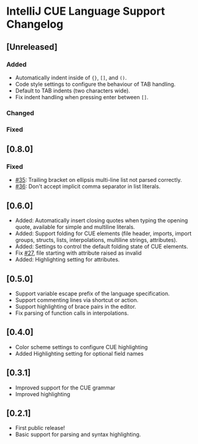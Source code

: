 <!-- Keep a Changelog guide -> https://keepachangelog.com -->

# IntelliJ CUE Language Support Changelog

## [Unreleased]

### Added

- Automatically indent inside of `{}`, `[]`, and `()`.
- Code style settings to configure the behaviour of TAB handling.
- Default to TAB indents (two characters wide).
- Fix indent handling when pressing enter between `[]`.

### Changed

### Fixed

## [0.8.0]

### Fixed

- [#35](https://github.com/nexantic/intellij-cue/issues/35): Trailing bracket on ellipsis multi-line list not parsed correctly.
- [#36](https://github.com/nexantic/intellij-cue/issues/36): Don't accept implicit comma separator in list literals.

## [0.6.0]

- Added: Automatically insert closing quotes when typing the opening quote, available for simple and multiline literals.
- Added: Support folding for CUE elements (file header, imports, import groups, structs, lists, interpolations, multiline strings,
  attributes).
- Added: Settings to control the default folding state of CUE elements.
- Fix [#27](https://github.com/nexantic/intellij-cue/issues/27), file starting with attribute raised as invalid
- Added: Highlighting setting for attributes.

## [0.5.0]

- Support variable escape prefix of the language specification.
- Support commenting lines via shortcut or action.
- Support highlighting of brace pairs in the editor.
- Fix parsing of function calls in interpolations.

## [0.4.0]

- Color scheme settings to configure CUE highlighting
- Added Highlighting setting for optional field names

## [0.3.1]

- Improved support for the CUE grammar
- Improved highlighting

## [0.2.1]

- First public release!
- Basic support for parsing and syntax highlighting.
